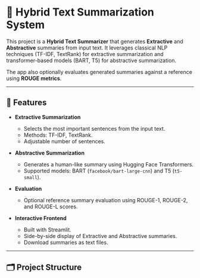 # 📝 Hybrid Text Summarization System

This project is a **Hybrid Text Summarizer** that generates **Extractive** and **Abstractive** summaries from input text. It leverages classical NLP techniques (TF-IDF, TextRank) for extractive summarization and transformer-based models (BART, T5) for abstractive summarization.

The app also optionally evaluates generated summaries against a reference using **ROUGE metrics**.

---

## 🌟 Features

- **Extractive Summarization**
  - Selects the most important sentences from the input text.
  - Methods: TF-IDF, TextRank.
  - Adjustable number of sentences.

- **Abstractive Summarization**
  - Generates a human-like summary using Hugging Face Transformers.
  - Supported models: BART (`facebook/bart-large-cnn`) and T5 (`t5-small`).

- **Evaluation**
  - Optional reference summary evaluation using ROUGE-1, ROUGE-2, and ROUGE-L scores.

- **Interactive Frontend**
  - Built with Streamlit.
  - Side-by-side display of Extractive and Abstractive summaries.
  - Download summaries as text files.

---

## 🗂 Project Structure

